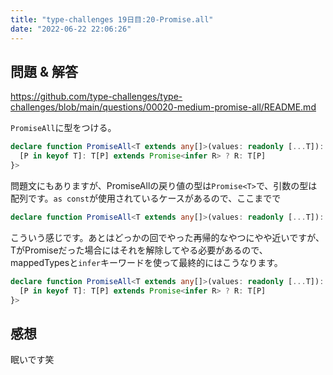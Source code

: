 ```yaml
---
title: "type-challenges 19日目:20-Promise.all"
date: "2022-06-22 22:06:26"
---
```


## 問題 & 解答

https://github.com/type-challenges/type-challenges/blob/main/questions/00020-medium-promise-all/README.md

`PromiseAll`に型をつける。

```typescript
declare function PromiseAll<T extends any[]>(values: readonly [...T]): Promise<{
  [P in keyof T]: T[P] extends Promise<infer R> ? R: T[P]
}>
```

問題文にもありますが、PromiseAllの戻り値の型は`Promise<T>`で、引数の型は配列です。`as const`が使用されているケースがあるので、ここまでで

```typescript
declare function PromiseAll<T extends any[]>(values: readonly [...T]): Promise<T>
```

こういう感じです。あとはどっかの回でやった再帰的なやつにやや近いですが、TがPromiseだった場合にはそれを解除してやる必要があるので、mappedTypesと`infer`キーワードを使って最終的にはこうなります。

```typescript
declare function PromiseAll<T extends any[]>(values: readonly [...T]): Promise<{
  [P in keyof T]: T[P] extends Promise<infer R> ? R: T[P]
}>
```

## 感想

眠いです笑
